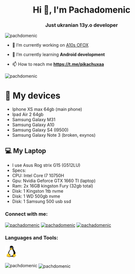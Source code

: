 <h1 align="center">Hi 👋, I'm Pachadomenic</h1>
<h3 align="center">Just ukranian 13y.o developer</h3>

<p align="left"> <img src="https://komarev.com/ghpvc/?username=pachdomenic&label=Profile%20views&color=0e75b6&style=flat" alt="pachdomenic" /> </p>

- 🔭 I’m currently working on [A10s OFOX](https://github.com/pachdomenic/android_device_samsung_a10s)

- 🌱 I’m currently learning **Android development**

- 📫 How to reach me **https://t.me/pikachuxaa**


<p><img align="center" src="https://github-readme-streak-stats.herokuapp.com/?user=pachdomenic&" alt="pachdomenic" /></p>

# 📱 My devices
- Iphone XS max 64gb (main phone)
- Ipad Air 2 64gb
- Samsung Galaxy M31
- Samsung Galaxy A10
- Samsung Galaxy S4 (I9500)
- Samsung Galaxy Note 3 (broken, exynos)

## 💻 My Laptop
- I use Asus Rog strix G15 (G512LU)
- Specs:
- CPU: Intel Core I7 10750H
- Gpu: Nvidia Geforce GTX 1660 TI (laptop)
- Ram: 2x 16GB kingston Fury (32gb total)
- Disk: 1 Kingston 1tb nvme
- Disk: 1 WD 500gb nvme
- Disk: 1 Samsung 500 usb ssd


<h3 align="left">Connect with me:</h3>
<p align="left">
<a href="https://twitter.com/pachadomenic" target="blank"><img align="center" src="https://raw.githubusercontent.com/rahuldkjain/github-profile-readme-generator/master/src/images/icons/Social/twitter.svg" alt="pachadomenic" height="30" width="40" /></a>
<a href="https://instagram.com/pachadomenic" target="blank"><img align="center" src="https://raw.githubusercontent.com/rahuldkjain/github-profile-readme-generator/master/src/images/icons/Social/instagram.svg" alt="pachadomenic" height="30" width="40" /></a>
<a href="https://www.youtube.com/c/pachadomenic" target="blank"><img align="center" src="https://raw.githubusercontent.com/rahuldkjain/github-profile-readme-generator/master/src/images/icons/Social/youtube.svg" alt="pachadomenic" height="30" width="40" /></a>
</p>

<h3 align="left">Languages and Tools:</h3>
<p align="left"> <a href="https://www.linux.org/" target="_blank" rel="noreferrer"> <img src="https://raw.githubusercontent.com/devicons/devicon/master/icons/linux/linux-original.svg" alt="linux" width="40" height="40"/> </a> </p>

<p><img align="left" src="https://github-readme-stats.vercel.app/api/top-langs?username=pachdomenic&show_icons=true&locale=en&layout=compact" alt="pachdomenic" /></p>

<p>&nbsp;<img align="center" src="https://github-readme-stats.vercel.app/api?username=pachdomenic&show_icons=true&locale=en" alt="pachdomenic" /></p>

